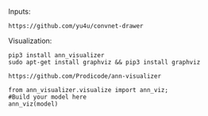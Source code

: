 Inputs:

    https://github.com/yu4u/convnet-drawer 

Visualization:

    pip3 install ann_visualizer
    sudo apt-get install graphviz && pip3 install graphviz

    https://github.com/Prodicode/ann-visualizer
    
    from ann_visualizer.visualize import ann_viz;
    #Build your model here 
    ann_viz(model)    
    
    
    

